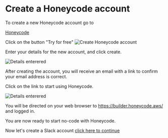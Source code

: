 # Create a Honeycode account

To create a new Honeycode account go to 

[Honeycode](https://www.honeycode.aws/ "Honeycode")

Click on the button "Try for free" 
![Create Honeycode account](/images/honeycodeaccountcreate.png)

Enter your details for the new account, and click create. 

![Details enterered](/images/accountenter.png)

After creating the account, you will receive an email with a link to confirm your email address is correct. 

Click on the link to start using Honeycode. 

![Details enterered](/images/confirm.png)

You will be directed on your web browser to https://builder.honeycode.aws/ and logged in. 

You are now ready to start no-code with Honeycode.

Now let's create a Slack account [click here to continue](/01_create_slack_channel/README.md)

